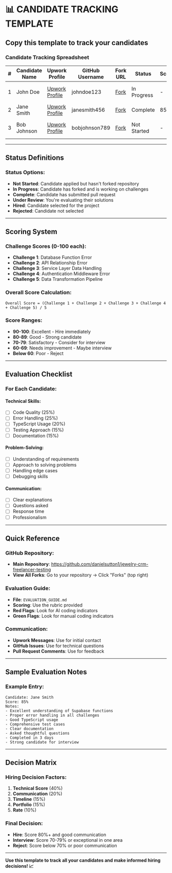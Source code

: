 # 📊 **CANDIDATE TRACKING TEMPLATE**

## **Copy this template to track your candidates**

### **Candidate Tracking Spreadsheet**

| # | Candidate Name | Upwork Profile | GitHub Username | Fork URL | Status | Score | Notes | Applied Date | Completed Date |
|---|----------------|----------------|-----------------|----------|--------|-------|-------|--------------|----------------|
| 1 | John Doe | [Upwork Profile](https://upwork.com/freelancers/~123456) | johndoe123 | [Fork](https://github.com/johndoe123/jewelry-crm-freelancer-testing) | In Progress | - | Started Challenge 1 | 2024-01-15 | - |
| 2 | Jane Smith | [Upwork Profile](https://upwork.com/freelancers/~789012) | janesmith456 | [Fork](https://github.com/janesmith456/jewelry-crm-freelancer-testing) | Complete | 85% | Excellent solutions | 2024-01-14 | 2024-01-20 |
| 3 | Bob Johnson | [Upwork Profile](https://upwork.com/freelancers/~345678) | bobjohnson789 | [Fork](https://github.com/bobjohnson789/jewelry-crm-freelancer-testing) | Not Started | - | Applied but hasn't started | 2024-01-16 | - |

---

## **Status Definitions**

### **Status Options:**
- **Not Started**: Candidate applied but hasn't forked repository
- **In Progress**: Candidate has forked and is working on challenges
- **Complete**: Candidate has submitted pull request
- **Under Review**: You're evaluating their solutions
- **Hired**: Candidate selected for the project
- **Rejected**: Candidate not selected

---

## **Scoring System**

### **Challenge Scores (0-100 each):**
- **Challenge 1**: Database Function Error
- **Challenge 2**: API Relationship Error
- **Challenge 3**: Service Layer Data Handling
- **Challenge 4**: Authentication Middleware Error
- **Challenge 5**: Data Transformation Pipeline

### **Overall Score Calculation:**
```
Overall Score = (Challenge 1 + Challenge 2 + Challenge 3 + Challenge 4 + Challenge 5) / 5
```

### **Score Ranges:**
- **90-100**: Excellent - Hire immediately
- **80-89**: Good - Strong candidate
- **70-79**: Satisfactory - Consider for interview
- **60-69**: Needs improvement - Maybe interview
- **Below 60**: Poor - Reject

---

## **Evaluation Checklist**

### **For Each Candidate:**

#### **Technical Skills:**
- [ ] Code Quality (25%)
- [ ] Error Handling (25%)
- [ ] TypeScript Usage (20%)
- [ ] Testing Approach (15%)
- [ ] Documentation (15%)

#### **Problem-Solving:**
- [ ] Understanding of requirements
- [ ] Approach to solving problems
- [ ] Handling edge cases
- [ ] Debugging skills

#### **Communication:**
- [ ] Clear explanations
- [ ] Questions asked
- [ ] Response time
- [ ] Professionalism

---

## **Quick Reference**

### **GitHub Repository:**
- **Main Repository**: https://github.com/danielsutton1/jewelry-crm-freelancer-testing
- **View All Forks**: Go to your repository → Click "Forks" (top right)

### **Evaluation Guide:**
- **File**: `EVALUATION_GUIDE.md`
- **Scoring**: Use the rubric provided
- **Red Flags**: Look for AI coding indicators
- **Green Flags**: Look for manual coding indicators

### **Communication:**
- **Upwork Messages**: Use for initial contact
- **GitHub Issues**: Use for technical questions
- **Pull Request Comments**: Use for feedback

---

## **Sample Evaluation Notes**

### **Example Entry:**
```
Candidate: Jane Smith
Score: 85%
Notes: 
- Excellent understanding of Supabase functions
- Proper error handling in all challenges
- Good TypeScript usage
- Comprehensive test cases
- Clear documentation
- Asked thoughtful questions
- Completed in 3 days
- Strong candidate for interview
```

---

## **Decision Matrix**

### **Hiring Decision Factors:**
1. **Technical Score** (40%)
2. **Communication** (20%)
3. **Timeline** (15%)
4. **Portfolio** (15%)
5. **Rate** (10%)

### **Final Decision:**
- **Hire**: Score 80%+ and good communication
- **Interview**: Score 70-79% or exceptional in one area
- **Reject**: Score below 70% or poor communication

---

**Use this template to track all your candidates and make informed hiring decisions! 📈**
